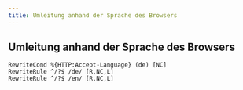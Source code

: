 ```yaml
---
title: Umleitung anhand der Sprache des Browsers
---
```


## Umleitung anhand der Sprache des Browsers

```
RewriteCond %{HTTP:Accept-Language} (de) [NC]
RewriteRule ^/?$ /de/ [R,NC,L]
RewriteRule ^/?$ /en/ [R,NC,L]
```
